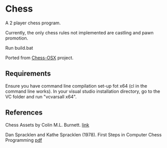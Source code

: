 # Chess
A 2 player chess program.

Currently, the only chess rules not implemented are castling and pawn promotion.

Run build.bat

Ported from [Chess-OSX](https://github.com/rs49/Chess-OSX) project.

## Requirements
Ensure you have command line compilation set-up fot x64 (cl in the command line works). In your visual studio installation directory, go to the VC folder and run "vcvarsall x64".


## References
Chess Assets by Colin M.L. Burnett. [link](https://marcelk.net/chess/pieces/)

Dan Spracklen and Kathe Spracklen (1978). First Steps in Computer Chess Programming [pdf](http://archive.computerhistory.org/projects/chess/related_materials/text/4-4.First_Steps.Byte_Magazine/First_Steps_in_Computer_Chess_Programing.Spracklen-Dan_Kathe.Byte_Magazine.Oct-1978.062303035.sm.pdf)
